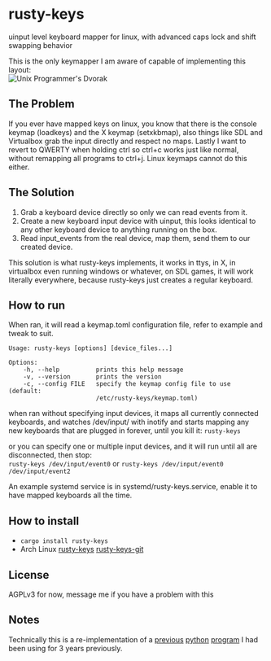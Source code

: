 rusty-keys
======
uinput level keyboard mapper for linux, with advanced caps lock and shift swapping behavior

This is the only keymapper I am aware of capable of implementing this layout:  
![Unix Programmer's Dvorak](https://www.moparisthebest.com/kbs/programmer-dvorak-NoSecondary-NumpadStandard-NoSwap-StandardNums-SwapAt-SwapPipe.svg)

The Problem
-----------
If you ever have mapped keys on linux, you know that there is the console keymap (loadkeys) and the X keymap (setxkbmap),
also things like SDL and Virtualbox grab the input directly and respect no maps.  Lastly I want to revert to QWERTY when
holding ctrl so ctrl+c works just like normal, without remapping all programs to ctrl+j.  Linux keymaps cannot do this either.

The Solution
------------
1. Grab a keyboard device directly so only we can read events from it.
2. Create a new keyboard input device with uinput, this looks identical to any other keyboard device to anything running on the box.
3. Read input_events from the real device, map them, send them to our created device.

This solution is what rusty-keys implements, it works in ttys, in X, in virtualbox even running windows or whatever,
on SDL games, it will work literally everywhere, because rusty-keys just creates a regular keyboard.

How to run
----------

When ran, it will read a keymap.toml configuration file, refer to example and tweak to suit.

```
Usage: rusty-keys [options] [device_files...]

Options:
    -h, --help          prints this help message
    -v, --version       prints the version
    -c, --config FILE   specify the keymap config file to use (default:
                        /etc/rusty-keys/keymap.toml)

```

when ran without specifying input devices, it maps all currently connected keyboards, and watches /dev/input/ with
inotify and starts mapping any new keyboards that are plugged in forever, until you kill it:
`rusty-keys`

or you can specify one or multiple input devices, and it will run until all are disconnected, then stop:  
`rusty-keys /dev/input/event0` or `rusty-keys /dev/input/event0 /dev/input/event2`

An example systemd service is in systemd/rusty-keys.service, enable it to have mapped keyboards all the time.

How to install
--------------
 * `cargo install rusty-keys`  
 * Arch Linux [rusty-keys](https://aur.archlinux.org/packages/rusty-keys/) [rusty-keys-git](https://aur.archlinux.org/packages/rusty-keys-git/)

License
-------
AGPLv3 for now, message me if you have a problem with this

Notes
-----
Technically this is a re-implementation of a [previous](https://code.moparisthebest.com/moparisthebest/uinput-mapper/src/master/uinputmapper/keymapper.py) [python](https://code.moparisthebest.com/moparisthebest/uinput-mapper/src/master/keymaps/dvorak.py) [program](https://code.moparisthebest.com/moparisthebest/uinput-mapper/src/master/input-read#L151)
I had been using for 3 years previously.
